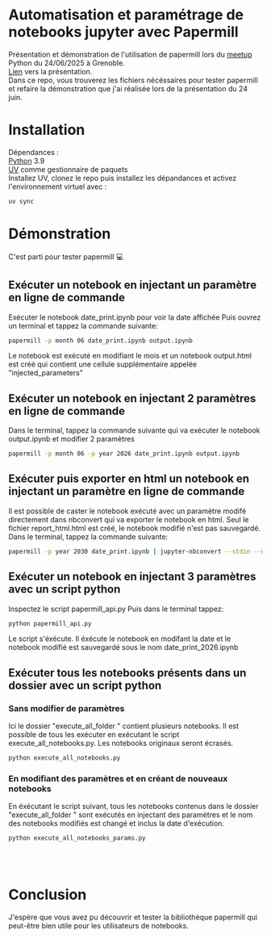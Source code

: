 # Automatisation et paramétrage de notebooks jupyter avec Papermill
Présentation et démonstration de l'utilisation de papermill lors du [meetup](https://meetup-python-grenoble.github.io/events/2025-06-24/) Python du 24/06/2025 à Grenoble.<br>
[Lien](https://docs.google.com/presentation/d/1iX4lNjmOiiK2Q27c5mWHJK-Gyp1cY0Y1s9tZoZ6qVhY/edit?usp=sharing) vers la présentation.<br>
Dans ce repo, vous trouverez les fichiers nécéssaires pour tester papermill et refaire la démonstration que j'ai réalisée lors de la présentation du 24 juin.

# Installation
Dépendances : <br>
[Python](https://www.python.org/downloads/release/python-3923/) 3.9 <br>
[UV](https://docs.astral.sh/uv/) comme gestionnaire de paquets  <br>
Installez UV, clonez le repo puis installez les dépandances et activez l'environnement virtuel avec : 
```bash
uv sync
```

# Démonstration
C'est parti pour tester papermill 💻 

## Exécuter un notebook en injectant un paramètre en ligne de commande
Exécuter le notebook date_print.ipynb pour voir la date affichée
Puis ouvrez un terminal et tappez la commande suivante:
```bash
papermill -p month 06 date_print.ipynb output.ipynb
```
Le notebook est exécuté en modifiant le mois et un notebook output.html est créé qui contient une cellule supplémentaire appelée "injected_parameters"

## Exécuter un notebook en injectant 2 paramètres en ligne de commande
Dans le terminal, tappez la commande suivante qui va exécuter le notebook output.ipynb et modifier 2 paramètres
```bash
papermill -p month 06 -p year 2026 date_print.ipynb output.ipynb
```
## Exécuter puis exporter en html un notebook en injectant un paramètre en ligne de commande
Il est possible de caster le notebook exécuté avec un paramètre modifé directement dans nbconvert qui va exporter le notebook en html. Seul le fichier report_html.html est créé, le notebook modifié n'est pas sauvegardé.
Dans le terminal, tappez la commande suivante:
```bash
papermill -p year 2030 date_print.ipynb | jupyter-nbconvert --stdin --no-input --to html --output report_html
```
## Exécuter un notebook en injectant 3 paramètres avec un script python
Inspectez le script papermill_api.py
Puis dans le terminal tappez:
```bash
python papermill_api.py 
```
Le script s'éxécute. Il éxécute le notebook en modifant la date et le notebook modifié est sauvegardé sous le nom date_print_2026.ipynb

## Exécuter tous les notebooks présents dans un dossier avec un script python
### Sans modifier de paramètres
Ici le dossier "execute_all_folder " contient plusieurs notebooks. 
Il est possible de tous les exécuter en exécutant le script 
execute_all_notebooks.py. Les notebooks originaux seront écrasés.
```bash
python execute_all_notebooks.py 
```

### En modifiant des paramètres et en créant de nouveaux notebooks
En éxécutant le script suivant, tous les notebooks contenus dans le dossier "execute_all_folder " sont exécutés en injectant des paramètres et le nom des notebooks modifiés est changé et inclus la date d'exécution.
```bash
python execute_all_notebooks_params.py
```
<br><br>
# Conclusion
J'espère que vous avez pu découvrir et tester la bibliothèque papermill qui peut-être bien utile pour les utilisateurs de notebooks.

